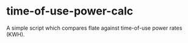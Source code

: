 # time-of-use-power-calc
A simple script which compares flate against time-of-use power rates (KWH).
